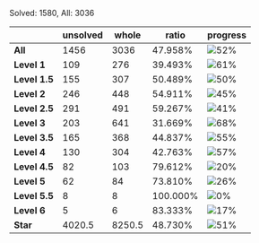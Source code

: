 Solved: 1580, All: 3036

| |unsolved|whole|ratio|progress|
|----|----|----|----|----|
|**All**| 1456 | 3036 | 47.958%| ![52%](https://progress-bar.xyz/52?title=All) |
|**Level 1**| 109 | 276 | 39.493%| ![61%](https://progress-bar.xyz/61?title=All) |
|**Level 1.5**| 155 | 307 | 50.489%| ![50%](https://progress-bar.xyz/50?title=All) |
|**Level 2**| 246 | 448 | 54.911%| ![45%](https://progress-bar.xyz/45?title=All) |
|**Level 2.5**| 291 | 491 | 59.267%| ![41%](https://progress-bar.xyz/41?title=All) |
|**Level 3**| 203 | 641 | 31.669%| ![68%](https://progress-bar.xyz/68?title=All) |
|**Level 3.5**| 165 | 368 | 44.837%| ![55%](https://progress-bar.xyz/55?title=All) |
|**Level 4**| 130 | 304 | 42.763%| ![57%](https://progress-bar.xyz/57?title=All) |
|**Level 4.5**| 82 | 103 | 79.612%| ![20%](https://progress-bar.xyz/20?title=All) |
|**Level 5**| 62 | 84 | 73.810%| ![26%](https://progress-bar.xyz/26?title=All) |
|**Level 5.5**| 8 | 8 | 100.000%| ![0%](https://progress-bar.xyz/0?title=All) |
|**Level 6**| 5 | 6 | 83.333%| ![17%](https://progress-bar.xyz/17?title=All) |
|**Star**|4020.5 | 8250.5 |48.730%| ![51%](https://progress-bar.xyz/51?title=All) |
